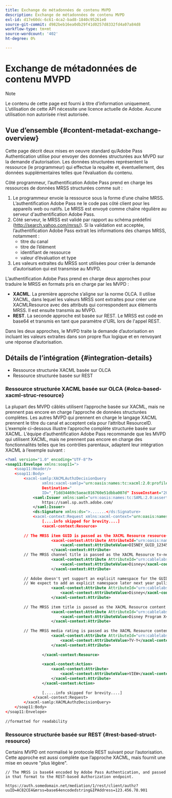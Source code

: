 ```yaml
---
title: Exchange de métadonnées de contenu MVPD
description: Exchange de métadonnées de contenu MVPD
exl-id: d17e60dc-6c61-4ca2-bad8-1840c95261e0
source-git-commit: d982beb16ea0db29f41d0257d8332fd4a07a84d8
workflow-type: tm+mt
source-wordcount: '402'
ht-degree: 0%

---
```


# Exchange de métadonnées de contenu MVPD

>[!NOTE]
>
>Le contenu de cette page est fourni à titre d’information uniquement. L’utilisation de cette API nécessite une licence actuelle de Adobe. Aucune utilisation non autorisée n’est autorisée.

## Vue d’ensemble {#content-metadat-exchange-overview}

Cette page décrit deux mises en oeuvre standard qu’Adobe Pass Authentication utilise pour envoyer des données structurées aux MVPD sur la demande d’autorisation.  Les données structurées représentent la ressource (le programmeur) qui effectue la requête et, éventuellement, des données supplémentaires telles que l’évaluation du contenu.

Côté programmeur, l’authentification Adobe Pass prend en charge les ressources de données MRSS structurées comme suit :

1. Le programmeur envoie la ressource sous la forme d’une chaîne MRSS. L’authentification Adobe Pass ne le code pas côté client pour les appareils web ou natifs. Le MRSS est envoyé comme chaîne régulière au serveur d&#39;authentification Adobe Pass.
1. Côté serveur, le MRSS est validé par rapport au schéma prédéfini (http://search.yahoo.com/mrss/).  Si la validation est acceptée, l’authentification Adobe Pass extrait les informations des champs MRSS, notamment :
   * titre du canal
   * titre de l’élément
   * identifiant de ressource
   * valeur d’évaluation et type
1. Les valeurs extraites du MRSS sont utilisées pour créer la demande d’autorisation qui est transmise au MVPD.

L’authentification Adobe Pass prend en charge deux approches pour traduire le MRSS en formats pris en charge par les MVPD :

* **XACML**.  La première approche s’aligne sur la norme OLCA.  Il utilise XACML, dans lequel les valeurs MRSS sont extraites pour créer une XACMLResource avec des attributs qui correspondent aux éléments MRSS.  Il est ensuite transmis au MVPD.
* **REST**.  La seconde approche est basée sur REST.  Le MRSS est codé en base64 et transmis en tant que paramètre d&#39;URL lors de l&#39;appel REST.

Dans les deux approches, le MVPD traite la demande d’autorisation en incluant les valeurs extraites dans son propre flux logique et en renvoyant une réponse d’autorisation.

## Détails de l’intégration {#integration-details}

* Ressource structurée XACML basée sur OLCA
* Ressource structurée basée sur REST

### Ressource structurée XACML basée sur OLCA {#olca-based-xacml-struc-resource}

La plupart des MVPD câblés utilisent l’approche basée sur XACML, mais ne prennent pas encore en charge l’approche de données structurées complètes.  Les autres MVPD qui prennent en charge le langage XACML prennent le titre du canal et acceptent cela pour l’attribut ResourceID. L’exemple ci-dessous illustre l’approche complète structurée basée sur XACML. L’équipe d’authentification Adobe Pass recommande que les MVPD qui utilisent XACML, mais ne prennent pas encore en charge des fonctionnalités telles que les contrôles parentaux, adaptent leur intégration XACML à l’exemple suivant :

```XML
<?xml version="1.0" encoding="UTF-8"?>
<soap11:Envelope xmlns:soap11=">
    <soap11:Header/>
    <soap11:Body>
        <xacml-samlp:XACMLAuthzDecisionQuery
                xmlns:xacml-samlp="urn:oasis:names:tc:xacml:2.0:profile:saml2.0:v2:schema:protocol"
                Destination="
                ID="_f1dd34469c5aeac016760e51dbba007d" IssueInstant="2012-06-26T16:30:24.879Z" Version="2.0">
            <saml:Issuer xmlns:saml="urn:oasis:names:tc:SAML:2.0:assertion">
                https://saml.sp.auth.adobe.com/
            </saml:Issuer>
            <ds:Signature xmlns:ds=">.......</ds:Signature>
            <xacml-context:Request xmlns:xacml-context="urn:oasis:names:tc:xacml:2.0:context:schema:os">
                [....info skipped for brevity....]
                <xacml-context:Resource>
 
        // The MRSS item GUID is passed as the XACML Resource resource-id
                    <xacml-context:Attribute AttributeId="urn:oasis:names:tc:xacml:1.0:resource:resource-id">
                        <xacml-context:AttributeValue>DISNEY_GUID_12345</xacml-context:AttributeValue>
                    </xacml-context:Attribute>
        // The MRSS channel title is passed as the XACML Resource tv-network
                    <xacml-context:Attribute AttributeId="urn:cablelabs:ocla:1.0:attribute:content:tv-network">
                        <xacml-context:AttributeValue>Disney</xacml-context:AttributeValue>
                    </xacml-context:Attribute>
 
        // Adobe doesn't yet support an explicit namespace for the GUID, so we reuse the channel title as the GUID.  
        // We expect to add an explicit namespace later next year pulling it from the GUID scheme attribute.
                    <xacml-context:Attribute AttributeId="urn:cablelabs:ocla:1.0:attribute:content:id:namespace">
                        <xacml-context:AttributeValue>Disney</xacml-context:AttributeValue>
                    </xacml-context:Attribute>
 
        // The MRSS item title is passed as the XACML Resource content title
                    <xacml-context:Attribute AttributeId="urn:cablelabs:ocla:1.0:attribute:content:title">
                        <xacml-context:AttributeValue>Disney Program X</xacml-context:AttributeValue>
                    </xacml-context:Attribute>
 
        // The MRSS media rating is passed as the XACML Resource content rating 
                    <xacml-context:Attribute AttributeId="urn:cablelabs:ocla:1.0:attribute:content:rating:vchip">
                        <xacml-context:AttributeValue>TV-Y</xacml-context:AttributeValue>
                    </xacml-context:Attribute>
 
                </xacml-context:Resource>
 
                <xacml-context:Action>
                    <xacml-context:Attribute>
                        <xacml-context:AttributeValue>VIEW</xacml-context:AttributeValue>
                    </xacml-context:Attribute>
                </xacml-context:Action>
 
                [.....info skipped for brevity....]
            </xacml-context:Request>
        </xacml-samlp:XACMLAuthzDecisionQuery>
    </soap11:Body>
</soap11:Envelope>
 
//formatted for readability
```

### Ressource structurée basée sur REST {#rest-based-struct-resource}

Certains MVPD ont normalisé le protocole REST suivant pour l’autorisation. Cette approche est aussi complète que l’approche XACML, mais fournit une mise en oeuvre &quot;plus légère&quot;.

`// The MRSS is base64 encoded by Adobe Pass Authentication, and passed in that format to the REST-based Authorization endpoint.`

`https://auth.somedomain.net/mediation/1/rest/client/authz?uuID=AC82CE4&mrss=base64encodedstring&IPAddress=123.456.78.901`

<!--
>[!RELATEDINFORMATION]
>* [User Metadata Exchange](/help/authentication/mvpd-user-metadata-exchng.md)
>* [Logout](/help/authentication/usecase-mvpd-logout.md)
>* [Programmer Integration Guide: Identifying Protected Resources](/help/authentication/identify-protected-resources.md)
>* [Programmer Integration Guide: User Metadata Exchange](/help/authentication/user-metadata.md)
-->
